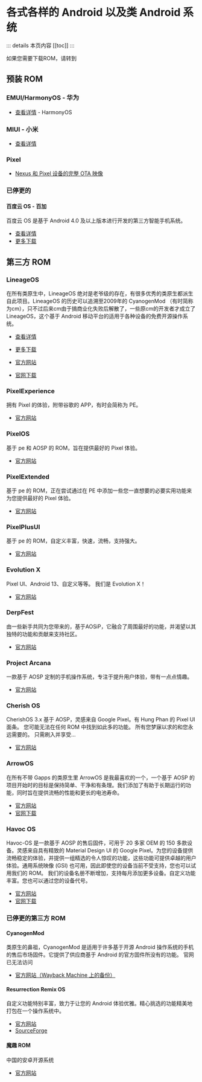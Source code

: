 # 各式各样的 Android 以及类 Android 系统

::: details 本页内容
[[toc]]
:::

如果您需要下载ROM，请转到[](../../fast/download/README.md)

## 预装 ROM

<!-- ### 小米 - MIUI

### Oppo、OnePlus

__官方下载__：

* ColorOS
  * [国内版下载](https://www.coloros.com/rom)
  * [国际版下载](https://support.oppo.com/in/software-update/)
* [氢 OS 下载](https://www.oneplus.com/cn/support/softwareupgrade)
* [氧 OS 下载](https://service.oneplus.com/global/search/search-detail?id=2096329&articleIndex=1)

### Reamle UI

__官方下载__：

真我似乎不提供 Reamle UI 国内版的[下载](https://www.realme.com/cn/support/kw/doc/2029300)，不过 Reamle UI 的国际版可以在以下地址下载

* [Software&Driver Update](https://www.realme.com/in/support/software-update)（Reamle UI 国际版） -->

### EMUI/HarmonyOS - 华为

* [查看详情](./harmonyos.md) - HarmonyOS

### MIUI - 小米

* [查看详情](./miui.md)

<!--

未完待续

##### OriginOS/FuntouchOS

...

##### EMUI/HarmonyOS

...

##### Flyme

...

##### OneUI

...

##### MyUI

...

##### ZUI

...

-->

### Pixel

* [Nexus 和 Pixel 设备的完整 OTA 映像](https://developers.google.cn/android/ota?hl=zh-cn)

### 已停更的

#### 百度云 OS - 百加

百度云 OS 是基于 Android 4.0 及以上版本进行开发的第三方智能手机系统。

* [查看详情](./baiduos.md)
* [更多下载](../../fast/download/baiduos.md)

## 第三方 ROM

### LineageOS

在所有类原生中，LineageOS 绝对是老爷级的存在，有很多优秀的类原生都派生自此项目。LineageOS 的历史可以追溯至2009年的 CyanogenMod （有时简称为cm），只不过后来cm由于搞商业化失败后解散了，一些原cm的开发者才成立了 LineageOS，这个基于 Android 移动平台的适用于各种设备的免费开源操作系统。

* [查看详情](./lineageos.md)
* [更多下载](../../fast/download/README.md#lineageos)

* [官方网站](https://lineageos.org/)
* [官网下载](https://download.lineageos.org/)

### PixelExperience

拥有 Pixel 的体验，附带谷歌的 APP，有时会简称为 PE。

* [官方网站](https://download.pixelexperience.org/)

### PixelOS

基于 pe 和 AOSP 的 ROM，旨在提供最好的 Pixel 体验。

* [官方网站](https://pixelos.net/)

### PixelExtended

基于 pe 的 ROM，正在尝试通过在 PE 中添加一些您一直想要的必要实用功能来为您提供最好的 Pixel 体验。

* [官方网站](https://pixelextended.tech/)

### PixelPlusUI

基于 pe 的 ROM，自定义丰富，快速，流畅，支持强大。

* [官方网站](https://ppui.site/home)

### Evolution X

Pixel UI、Android 13、自定义等等。 我们是 Evolution X！

* [官方网站](https://evolution-x.org/)

### DerpFest

由一些新手共同为您带来的，基于AOSiP，它融合了周围最好的功能，并渴望以其独特的功能和贡献来支持社区。

* [官方网站](https://derpfest.org/)

### Project Arcana

一款基于 AOSP 定制的手机操作系统，专注于提升用户体验，带有一点点情趣。

* [官方网站](https://projectarcana-aosp.github.io/)

### Cherish OS

CherishOS 3.x 基于 AOSP，灵感来自 Google Pixel。有 Hung Phan 的 Pixel UI 面条。 您可能无法在任何 ROM 中找到如此多的功能。 所有您梦寐以求的和您永远需要的。 只需刷入并享受...

* [官方网站](https://cherishos.com/)

### ArrowOS

在所有不带 Gapps 的类原生里 ArrowOS 是我最喜欢的一个，一个基于 AOSP 的项目开始时的目标是保持简单、干净和有条理。我们添加了有助于长期运行的功能，同时旨在提供流畅的性能和更长的电池寿命。

* [官方网站](https://arrowos.net/)
* [官网下载](https://arrowos.net/download)

### Havoc OS

Havoc-OS 是一款基于 AOSP 的售后固件，可用于 20 多家 OEM 的 150 多款设备。灵感来自具有精致的 Material Design UI 的 Google Pixel。为您的设备提供流畅稳定的体验，并提供一组精选的令人惊叹的功能，这些功能可提供卓越的用户体验。通用系统映像 (GSI) 也可用，因此即使您的设备当前不受支持，您也可以试用我们的 ROM。 我们的设备名册不断增加，支持每月添加更多设备。自定义功能丰富。您也可以通过您的设备代号。

* [官方网站](https://havoc-os.com/)
* [官网下载](https://download.havoc-os.com/)

### 已停更的第三方 ROM

#### CyanogenMod

类原生的鼻祖，CyanogenMod 是适用于许多基于开源 Android 操作系统的手机的售后市场固件。它提供了供应商基于 Android 的官方固件所没有的功能。
官网已无法访问

* [官方网站（Wayback Machine 上的备份）](https://web.archive.org/web/20161225043707/https://www.cyanogenmod.org/)

#### Resurrection Remix OS

自定义功能特别丰富，致力于让您的 Android 体验优雅。精心挑选的功能精美地打包在一个操作系统中。

* [官方网站](https://resurrectionremix.com/)
* [SourceForge](https://sourceforge.net/projects/resurrectionremix-ten/files/)

#### 魔趣 ROM

中国的安卓开源系统

* [官方网站](https://www.mokeedev.com/)

